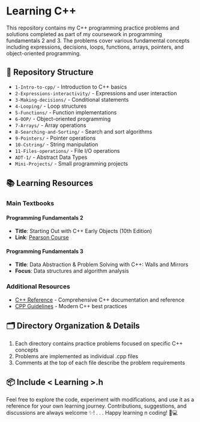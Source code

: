# Learning C++

This repository contains my C++ programming practice problems and solutions completed as part of my coursework in programming fundamentals 2 and 3. The problems cover various fundamental concepts including expressions, decisions, loops, functions, arrays, pointers, and object-oriented programming.

## 📂 Repository Structure

- `1-Intro-to-cpp/` - Introduction to C++ basics
- `2-Expressions-interactivity/` - Expressions and user interaction
- `3-Making-decisions/` - Conditional statements
- `4-Looping/` - Loop structures
- `5-Functions/` - Function implementations
- `6-OOP/` - Object-oriented programming
- `7-Arrays/` - Array operations
- `8-Searching-and-Sorting/` - Search and sort algorithms
- `9-Pointers/` - Pointer operations
- `10-Cstring/` - String manipulation
- `11-Files-operations/` - File I/O operations
- `ADT-1/` - Abstract Data Types
- `Mini-Projects/` - Small programming projects

## 📚 Learning Resources

### Main Textbooks

#### Programming Fundamentals 2

- **Title**: Starting Out with C++ Early Objects (10th Edition)
- **Link**: [Pearson Course](https://www.pearson.com/en-us/subject-catalog/p/starting-out-with-c-early-objects/P200000003336/9780138314484)

#### Programming Fundamentals 3

- **Title**: Data Abstraction & Problem Solving with C++: Walls and Mirrors
- **Focus**: Data structures and algorithm analysis

### Additional Resources

- [C++ Reference](https://cplusplus.com/reference/) - Comprehensive C++ documentation and reference
- [CPP Guidelines](https://isocpp.github.io/CppCoreGuidelines/CppCoreGuidelines) - Modern C++ best practices

## 🗂️ Directory Organization & Details

1. Each directory contains practice problems focused on specific C++ concepts
2. Problems are implemented as individual .cpp files
3. Comments at the top of each file describe the problem requirements

## 📦 Include < Learning >.h

Feel free to explore the code, experiment with modifications, and use it as a reference for your own learning journey. Contributions, suggestions, and discussions are always welcome ✨!
.
.
.
Happy learning n coding! 🚀💻
